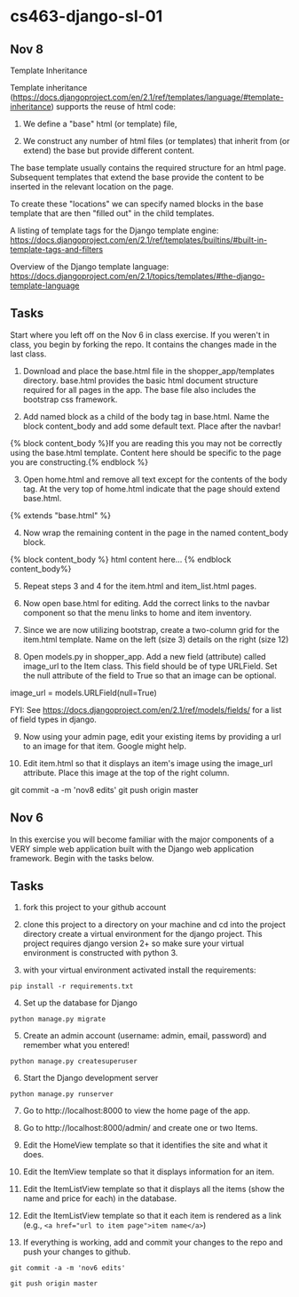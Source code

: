 # cs463-django-sl-01
## Nov 8
Template Inheritance

Template inheritance (https://docs.djangoproject.com/en/2.1/ref/templates/language/#template-inheritance) supports the reuse of html code:

1) We define a "base" html (or template) file, 

2) We construct any number of html files (or templates) that inherit from (or extend) the base but provide different content.

The base template usually contains the required structure for an html page. Subsequent templates that extend the base provide the content to be inserted in the relevant location on the page.

To create these "locations" we can specify named blocks in the base template that are then "filled out" in the child templates.

A listing of template tags for the Django template engine: https://docs.djangoproject.com/en/2.1/ref/templates/builtins/#built-in-template-tags-and-filters

Overview of the Django template language: https://docs.djangoproject.com/en/2.1/topics/templates/#the-django-template-language

## Tasks
Start where you left off on the Nov 6 in class exercise. If you weren't in class, you begin by forking the repo. It contains the changes made in the last class.

1. Download and place the base.html file in the shopper_app/templates directory. base.html provides the basic html document structure required for all pages in the app. The base file also includes the bootstrap css framework.

2. Add named block as a child of the body tag in base.html. Name the block content_body and add some default text. Place after the navbar!

{% block content_body %}If you are reading this you may not be correctly using the base.html template. Content here should be specific to the page you are constructing.{% endblock %}

3. Open home.html and remove all text except for the contents of the body tag. At the very top of home.html indicate that the page should extend base.html.

{% extends "base.html" %}

4. Now wrap the remaining content in the page in the named content_body block.

{% block content_body %}
html content here...
{% endblock content_body%}

5. Repeat steps 3 and 4 for the item.html and item_list.html pages.

6. Now open base.html for editing. Add the correct links to the navbar component so that the menu links to home and item inventory.

7. Since we are now utilizing bootstrap, create a two-column grid for the item.html template. Name on the left (size 3) details on the right (size 12)

8. Open models.py in shopper_app. Add a new field (attribute) called image_url to the Item class. This field should be of type URLField. Set the null attribute of the field to True so that an image can be optional.

image_url = models.URLField(null=True)

FYI: See https://docs.djangoproject.com/en/2.1/ref/models/fields/ for a list of field types in django.

9. Now using your admin page, edit your existing items by providing a url to an image for that item. Google might help.

10. Edit item.html so that it displays an item's image using the image_url attribute. Place this image at the top of the right column.

git commit -a -m 'nov8 edits'
git push origin master
## Nov 6
In this exercise you will become familiar with the major components of a VERY simple web application built with the Django web application framework. Begin with the tasks below.

## Tasks
1. fork this project to your github account

2. clone this project to a directory on your machine and cd into the project directory
create a virtual environment for the django project. This project requires django version 2+ so make sure your virtual environment is constructed with python 3.

3. with your virtual environment activated install the requirements:

```pip install -r requirements.txt```

4. Set up the database for Django

```python manage.py migrate```

5. Create an admin account (username: admin, email, password) and remember what you entered!

```python manage.py createsuperuser```

6. Start the Django development server

```python manage.py runserver```

7. Go to http://localhost:8000 to view the home page of the app.

8. Go to http://localhost:8000/admin/ and create one or two Items.

9. Edit the HomeView template so that it identifies the site and what it does. 

10. Edit the ItemView template so that it displays information for an item.

11. Edit the ItemListView template so that it displays all the items (show the name and price for each) in the database.

12. Edit the ItemListView template so that it each item is rendered as a link (e.g., ```<a href="url to item page">item name</a>```)

13. If everything is working, add and commit your changes to the repo and push your changes to github.

```git commit -a -m 'nov6 edits'```

```git push origin master```



